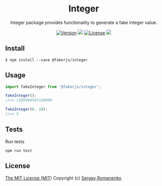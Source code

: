 <h1 align="center">Integer</h1>
<p align="center">
Integer package provides functionality to generate a fake integer value.
</p>

<p align="center">
<a href="https://github.com/faker-javascript/integer/releases"><img alt="Version" src="https://img.shields.io/github/release/faker-javascript/integer.svg?label=version&color=green"></a> <img src="https://img.shields.io/npm/dt/@fakerjs/integer"> <a href="https://github.com/faker-javascript/integer"><img src="https://img.shields.io/badge/license-MIT-blue.svg?color=green" alt="License"></a> <img src="https://github.com/faker-javascript/integer/actions/workflows/tests.yml/badge.svg">

## Install

```
$ npm install --save @fakerjs/integer
```

## Usage

```js
import fakeInteger from '@fakerjs/integer';

fakeInteger();
//=> 1109494507128900

fakeInteger(0, 10);
//=> 5
```

## Tests

Run tests

```
npm run test
```

## License
[The MIT License (MIT)](https://github.com/faker-javascript/integer/blob/master/LICENSE.txt)
Copyright (c) [Sergey Romanenko](https://github.com/Awilum)
